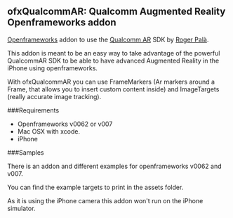 ofxQualcommAR: Qualcomm Augmented Reality Openframeworks addon
---------------------------------------------------------------

[Openframeworks](http://www.openframeworks.cc/) addon to use the [Qualcomm AR](http://developer.qualcomm.com/dev/augmented-reality) SDK by [Roger Palà](http://rogerpala.com).

This addon is meant to be an easy way to take advantage of the powerful QualcommAR SDK to be able to have advanced Augmented Reality in the iPhone using openframeworks. 

With ofxQualcommAR you can use FrameMarkers (Ar markers around a Frame, that allows you to insert custom content inside) and ImageTargets (really accurate image tracking).


###Requirements

* Openframeworks v0062 or v007
* Mac OSX with xcode.
* iPhone


###Samples

There is an addon and different examples for openframeworks v0062 and v007.

You can find the example targets to print in the assets folder.

As it is using the iPhone camera this addon won't run on the iPhone simulator.

